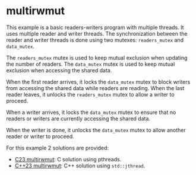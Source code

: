 # multirwmut

This example is a basic readers-writers program with multiple threads. It
uses multiple reader and writer threads.
The synchronization between the reader and writer threads is done using two
mutexes: `readers_mutex` and `data_mutex`. 

The `readers_mutex` mutex is used to keep mutual exclusion when updating the 
number of readers. The `data_mutex` mutex is used to keep mutual exclusion 
when accessing the shared data.

When the first reader arrives, it locks the `data_mutex` mutex to block 
writers from accessing the shared data while readers are reading.
When the last reader leaves, it unlocks the `readers_mutex` mutex to allow a 
writer to proceed.

When a writer arrives, it locks the `data_mutex` mutex to ensure that no 
readers or writers are currently accessing the shared data.

When the writer is done, it unlocks the `data_mutex` mutex to allow
another reader or writer to proceed.

For this example 2 solutions are provided:
- [C23 multirwmut](../c23/multirwmut/main.c): C solution using pthreads.
- [C++23 multirwmut](../cpp23/multirwmut/main.cpp): C++ solution using
  `std::jthread`.